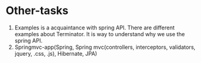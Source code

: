 # Other-tasks
1. Examples is a acquaintance with spring API. There are different examples about Terminator. It is way to understand why we use the spring API.
2. Springmvc-app(Spring, Spring mvc(controllers, interceptors, validators, jquery, .css, .js), Hibernate, JPA)

